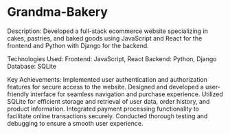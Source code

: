 # Grandma-Bakery
Description: Developed a full-stack ecommerce website specializing in cakes, pastries, and baked goods using JavaScript and React for the frontend and Python with Django for the backend.


Technologies Used:
Frontend: JavaScript, React
Backend: Python, Django
Database: SQLite


Key Achievements:
Implemented user authentication and authorization features for secure access to the website.
Designed and developed a user-friendly interface for seamless navigation and purchase experience.
Utilized SQLite for efficient storage and retrieval of user data, order history, and product information.
Integrated payment processing functionality to facilitate online transactions securely.
Conducted thorough testing and debugging to ensure a smooth user experience.

